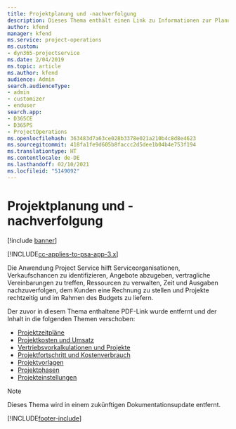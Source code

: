 ```yaml
---
title: Projektplanung und -nachverfolgung
description: Dieses Thema enthält einen Link zu Informationen zur Planung und Nachverfolgung in Project Service Automation.
author: kfend
manager: kfend
ms.service: project-operations
ms.custom:
- dyn365-projectservice
ms.date: 2/04/2019
ms.topic: article
ms.author: kfend
audience: Admin
search.audienceType:
- admin
- customizer
- enduser
search.app:
- D365CE
- D365PS
- ProjectOperations
ms.openlocfilehash: 363483d7a63ce028b3378e021a210b4c8d8e4623
ms.sourcegitcommit: 418fa1fe9d605b8faccc2d5dee1b04b4e753f194
ms.translationtype: HT
ms.contentlocale: de-DE
ms.lasthandoff: 02/10/2021
ms.locfileid: "5149092"
---
```

# <a name="project-planning-and-tracking"></a>Projektplanung und -nachverfolgung

[!include [banner](../../includes/psa-now-project-operations.md)]

[!INCLUDE[cc-applies-to-psa-app-3.x](../../includes/cc-applies-to-psa-app-3x.md)]

Die Anwendung Project Service hilft Serviceorganisationen, Verkaufschancen zu identifizieren, Angebote abzugeben, vertragliche Vereinbarungen zu treffen, Ressourcen zu verwalten, Zeit und Ausgaben nachzuverfolgen, dem Kunden eine Rechnung zu stellen und Projekte rechtzeitig und im Rahmen des Budgets zu liefern. 

Der zuvor in diesem Thema enthaltene PDF-Link wurde entfernt und der Inhalt in die folgenden Themen verschoben:

- [Projektzeitpläne](../project-creating.md)
- [Projektkosten und Umsatz](../project-estimating.md)
- [Vertriebsvorkalkulationen und Projekte](../project-leveraging.md)
- [Projektfortschritt und Kostenverbrauch](../project-tracking.md)
- [Projektvorlagen](../project-templates.md)
- [Projektphasen](../project-stages.md)
- [Projekteinstellungen](../project-settings.md)

> [!NOTE]
> Dieses Thema wird in einem zukünftigen Dokumentationsupdate entfernt. 


[!INCLUDE[footer-include](../../includes/footer-banner.md)]